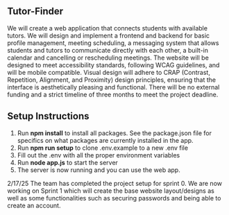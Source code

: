 ## Tutor-Finder
We will create a web application that connects students with available tutors. We will design and implement a frontend and backend for basic profile management, meeting scheduling, a messaging system that allows students and tutors to communicate directly with each other, a built-in calendar and cancelling or rescheduling meetings. The website will be designed to meet accessibility standards, following WCAG guidelines, and will be mobile compatible. Visual design will adhere to CRAP (Contrast, Repetition, Alignment, and Proximity) design principles, ensuring that the interface is aesthetically pleasing and functional. There will be no external funding and a strict timeline of three months to meet the project deadline.

## Setup Instructions
1. Run **npm install** to install all packages. See the package.json file for specifics on what packages are currently installed in the app.
2. Run **npm run setup** to clone .env.example to a new .env file
3. Fill out the .env with all the proper environment variables
4. Run **node app.js** to start the server
5. The server is now running and you can use the web app.

2/17/25
The team has completed the project setup for sprint 0. We are now working on Sprint 1 which will create the base website layout/designs as well as some functionalities such as securing passwords and being able to create an account.